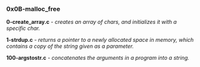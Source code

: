 ### 0x0B-malloc_free ###

**0-create_array.c** - _creates an array of chars, and initializes it with a specific char._

**1-strdup.c** - _returns a pointer to a newly allocated space in memory, which contains a copy of the string given as a parameter._

**100-argstostr.c** - _concatenates the arguments in a program into a string._

